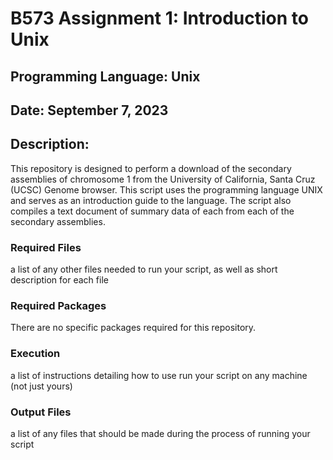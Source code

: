 # B573 Assignment 1: Introduction to Unix

## Programming Language: Unix

## Date: September 7, 2023

## Description:

This repository is designed to perform a download of the secondary assemblies of chromosome 1 from the University of California, Santa Cruz (UCSC) Genome browser. This script uses the programming language UNIX and serves as an introduction guide to the language. The script also compiles a text document of summary data of each from each of the secondary assemblies.

### Required Files

a list of any other files needed to run your script, as well as short description for each file

### Required Packages

There are no specific packages required for this repository.

### Execution

a list of instructions detailing how to use run your script on any machine (not just yours)

### Output Files

a list of any files that should be made during the process of running your script
